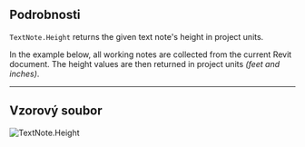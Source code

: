 ## Podrobnosti
`TextNote.Height` returns the given text note's height in project units.

In the example below, all working notes are collected from the current Revit document. The height values are then returned in project units _(feet and inches)_.

___
## Vzorový soubor

![TextNote.Height](./Revit.Elements.TextNote.Height_img.jpg)
